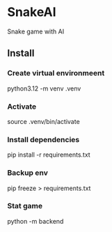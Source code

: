 # SnakeAI
Snake game with AI

## Install

### Create virtual environmeent
python3.12 -m venv .venv

### Activate
source .venv/bin/activate

### Install dependencies
pip install -r requirements.txt

### Backup env
pip freeze > requirements.txt

### Stat game
python -m backend
